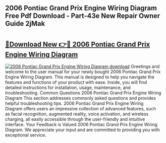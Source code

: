 ## 2006 Pontiac Grand Prix Engine Wiring Diagram Free Pdf Download - Part-43e New Repair Owner Guide 2jMak

# <h2><a href="http://dfnx98.blite.top/?on=2006+Pontiac+Grand+Prix+Engine+Wiring+Diagram">🔗Download New 👉🔴 2006 Pontiac Grand Prix Engine Wiring Diagram</a></h2>

[![2006 Pontiac Grand Prix Engine Wiring Diagram download](https://i.imgur.com/lujVjoI.png)](http://dfnx98.blite.top/?on=2006+Pontiac+Grand+Prix+Engine+Wiring+Diagram)
Greetings and welcome to the user manual for your newly bought 2006 Pontiac Grand Prix Engine Wiring Diagram. This manual is designed to help you navigate the features and functions of your product with ease. Inside, you will find detailed instructions for installation, usage, maintenance, and troubleshooting. Common Questions 2006 Pontiac Grand Prix Engine Wiring Diagram This section addresses commonly asked questions and provides helpful troubleshooting tips. 2006 Pontiac Grand Prix Engine Wiring Diagram offers users an impressive collection of advanced features, such as facial recognition, augmented reality, voice activation, and wireless charging, all easily accessible through the user-friendly and intuitive interface. Your Feedback is Valued 2006 Pontiac Grand Prix Engine Wiring Diagram. We appreciate your input and are committed to providing you with exceptional service.

